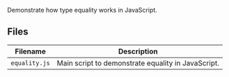 Demonstrate how type equality works in JavaScript.

## Files

| Filename                   | Description                                                                 |
|----------------------------|-----------------------------------------------------------------------------|
| `equality.js`             | Main script to demonstrate equality in JavaScript.                           |